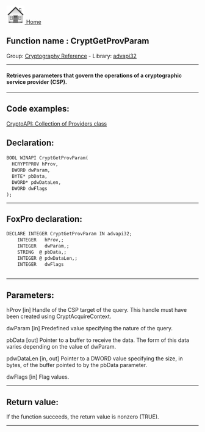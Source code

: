 [<img src="../../images/home.png"> Home ](https://github.com/VFPX/Win32API)  

## Function name : CryptGetProvParam
Group: [Cryptography Reference](../../functions_group.md#Cryptography_Reference)  -  Library: [advapi32](../../Libraries.md#advapi32)  
***  


#### Retrieves parameters that govern the operations of a cryptographic service provider (CSP).
***  


## Code examples:
[CryptoAPI: Collection of Providers class](../../samples/sample_463.md)  

## Declaration:
```foxpro  
BOOL WINAPI CryptGetProvParam(
  HCRYPTPROV hProv,
  DWORD dwParam,
  BYTE* pbData,
  DWORD* pdwDataLen,
  DWORD dwFlags
);  
```  
***  


## FoxPro declaration:
```foxpro  
DECLARE INTEGER CryptGetProvParam IN advapi32;
	INTEGER   hProv,;
	INTEGER   dwParam,;
	STRING  @ pbData,;
	INTEGER @ pdwDataLen,;
	INTEGER   dwFlags
  
```  
***  


## Parameters:
hProv 
[in] Handle of the CSP target of the query. This handle must have been created using CryptAcquireContext. 

dwParam 
[in] Predefined value specifying the nature of the query.

pbData 
[out] Pointer to a buffer to receive the data. The form of this data varies depending on the value of dwParam.

pdwDataLen 
[in, out] Pointer to a DWORD value specifying the size, in bytes, of the buffer pointed to by the pbData parameter.

dwFlags 
[in] Flag values.  
***  


## Return value:
If the function succeeds, the return value is nonzero (TRUE).  
***  

